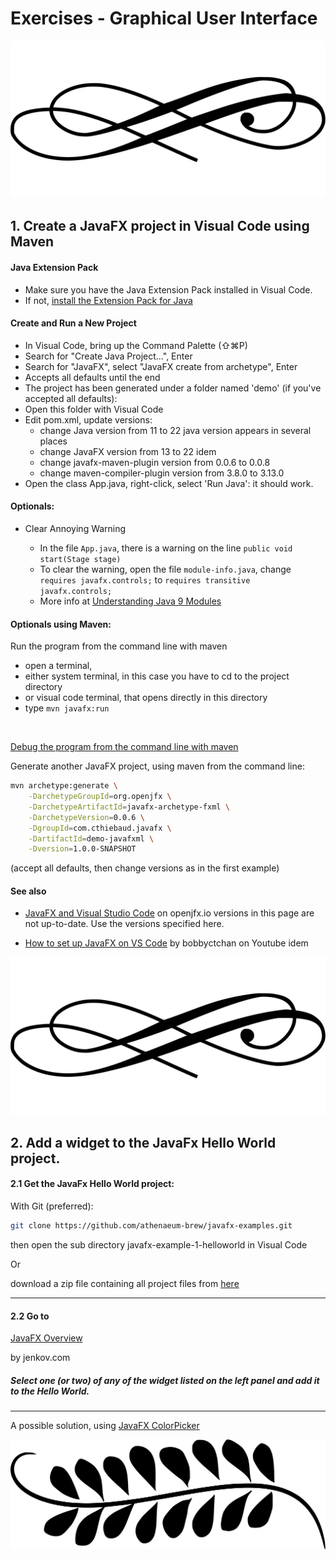 #  Exercises - Graphical User Interface 

<img src="/images/29115.svg" alt="separator" class="frise">

## 1. Create a JavaFX project in Visual Code using Maven

#### Java Extension Pack
- Make sure you have the Java Extension Pack installed in Visual Code. 
- If not, <a class="install-extension-btn" href="vscode:extension/vscjava.vscode-java-pack">install the Extension Pack for Java</a>

#### Create and Run a New Project
- In Visual Code, bring up the Command Palette (⇧⌘P) 
- Search for "Create Java Project...", Enter
- Search for "JavaFX", select "JavaFX create from archetype", Enter
- Accepts all defaults until the end
- The project has been generated under a folder named 'demo' (if you've accepted all defaults): 
- Open this folder with Visual Code
- Edit pom.xml, update versions:
    - change Java version from 11 to 22 <warning> java version appears in several places
    - change JavaFX version from 13 to 22 <warning>idem</warning>
    - change javafx-maven-plugin version from 0.0.6 to 0.0.8
    - change maven-compiler-plugin version from 3.8.0 to 3.13.0
- Open the class App.java, right-click, select 'Run Java': it should work.

#### Optionals:

- Clear Annoying Warning

    - In the file ```App.java```, there is a warning on the line ```public void start(Stage stage)```
    - To clear the warning, open the file ```module-info.java```, change ```requires javafx.controls;``` to ```requires transitive javafx.controls;```
    - More info at [Understanding Java 9 Modules](https://www.oracle.com/corporate/features/understanding-java-9-modules.html)

#### Optionals using Maven:
Run the program from the command line with maven
- open a terminal, 
- either system terminal, in this case you have to cd to the project directory
- or visual code terminal, that opens directly in this directory
- type ```mvn javafx:run```

<div>&nbsp;</div>

[Debug the program from the command line with maven](/index0.html?/exercises/12-optional.md)

Generate another JavaFX project, using maven from the command line:

```bash
mvn archetype:generate \
    -DarchetypeGroupId=org.openjfx \
    -DarchetypeArtifactId=javafx-archetype-fxml \
    -DarchetypeVersion=0.0.6 \
    -DgroupId=com.cthiebaud.javafx \
    -DartifactId=demo-javafxml \
    -Dversion=1.0.0-SNAPSHOT
```

(accept all defaults, then change versions as in the first example)

#### See also

- [JavaFX and Visual Studio Code](https://openjfx.io/openjfx-docs/#IDE-VSCode) on openjfx.io <warning>versions in this page are not up-to-date. Use the versions specified here.</warning>

- [How to set up JavaFX on VS Code](https://youtu.be/NYGHL8N6Kc8) by bobbyctchan on Youtube <warning>idem</warning>

<img src="/images/29115.svg" alt="separator" class="frise">

## 2. Add a widget to the JavaFx Hello World project.

#### 2.1 Get the JavaFx Hello World project: 

With Git (preferred):

```bash
git clone https://github.com/athenaeum-brew/javafx-examples.git
```
then open the sub directory javafx-example-1-helloworld in Visual Code

Or 

download a zip file containing all project files from [here](https://github.com/athenaeum-brew/making-of/raw/main/zip/javafx-example-1-helloworld-1.0.0-SNAPSHOT-project.zip)

---

#### 2.2 Go to 

[JavaFX Overview](https://jenkov.com/tutorials/javafx/overview.html) 

by jenkov.com

##### Select one (or two) of any of the widget listed on the left panel and add it to the Hello World.

---

A possible solution, using [JavaFX ColorPicker](https://github.com/athenaeum-brew/javafx-examples/blob/main/javafx-example-1-helloworld/src/main/java/com/cthiebaud/javafx/HelloJavaFXColorPickerWorld.java)

<img src="/images/1131829.svg" alt="separator" class="frise">


